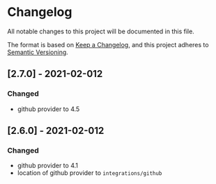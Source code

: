# Changelog
All notable changes to this project will be documented in this file.

The format is based on [Keep a Changelog](https://keepachangelog.com/en/1.0.0/),
and this project adheres to [Semantic Versioning](https://semver.org/spec/v2.0.0.html).

## [2.7.0] - 2021-02-012
### Changed
- github provider to 4.5

## [2.6.0] - 2021-02-012
### Changed
- github provider to 4.1
- location of github provider to `integrations/github`

